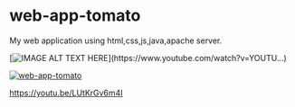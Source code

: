 # web-app-tomato
My web application using html,css,js,java,apache server.


[![IMAGE ALT TEXT HERE](https://img.youtube.com/vi/YOUTUBE_VI...)](https://www.youtube.com/watch?v=YOUTU...)

[![web-app-tomato](https://img.youtube.com/vi/LUtKrGv6m4I)](https://www.youtube.com/watch?v=LUtKrGv6m4I)

https://youtu.be/LUtKrGv6m4I
